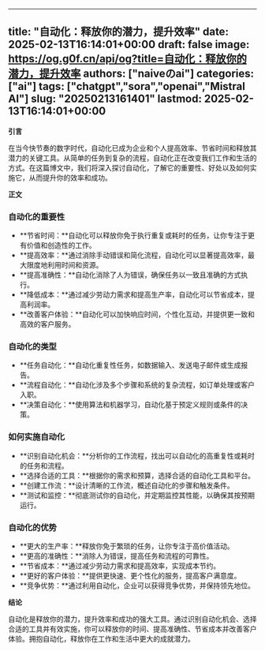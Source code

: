 
---
title: "自动化：释放你的潜力，提升效率"
date: 2025-02-13T16:14:01+00:00
draft: false
image: https://og.g0f.cn/api/og?title=自动化：释放你的潜力，提升效率
authors: ["naiveのai"]
categories: ["ai"]
tags: ["chatgpt","sora","openai","Mistral AI"]
slug: "20250213161401"
lastmod: 2025-02-13T16:14:01+00:00
---
**引言**

在当今快节奏的数字时代，自动化已成为企业和个人提高效率、节省时间和释放其潜力的关键工具。从简单的任务到复杂的流程，自动化正在改变我们工作和生活的方式。在这篇博文中，我们将深入探讨自动化，了解它的重要性、好处以及如何实施它，从而提升你的效率和成功。

**正文**

### 自动化的重要性

* **节省时间：**自动化可以释放你免于执行重复或耗时的任务，让你专注于更有价值和创造性的工作。
* **提高效率：**通过消除手动错误和简化流程，自动化可以显著提高效率，最大限度地利用时间和资源。
* **提高准确性：**自动化消除了人为错误，确保任务以一致且准确的方式执行。
* **降低成本：**通过减少劳动力需求和提高生产率，自动化可以节省成本，提高利润率。
* **改善客户体验：**自动化可以加快响应时间，个性化互动，并提供更一致和高效的客户服务。

### 自动化的类型

* **任务自动化：**自动化重复性任务，如数据输入、发送电子邮件或生成报告。
* **流程自动化：**自动化涉及多个步骤和系统的复杂流程，如订单处理或客户入职。
* **决策自动化：**使用算法和机器学习，自动化基于预定义规则或条件的决策。

### 如何实施自动化

* **识别自动化机会：**分析你的工作流程，找出可以自动化的高重复性或耗时的任务和流程。
* **选择合适的工具：**根据你的需求和预算，选择合适的自动化工具和平台。
* **创建工作流：**设计清晰的工作流，概述自动化的步骤和触发条件。
* **测试和监控：**彻底测试你的自动化，并定期监控其性能，以确保其按预期运行。

### 自动化的优势

* **更大的生产率：**释放你免于繁琐的任务，让你专注于高价值活动。
* **更高的准确性：**消除人为错误，提高任务和流程的可靠性。
* **节省成本：**通过减少劳动力需求和提高效率，实现成本节约。
* **更好的客户体验：**提供更快速、更个性化的服务，提高客户满意度。
* **竞争优势：**通过利用自动化，企业可以获得竞争优势，并保持领先地位。

**结论**

自动化是释放你的潜力，提升效率和成功的强大工具。通过识别自动化机会、选择合适的工具并有效实施，你可以释放你的时间、提高准确性、节省成本并改善客户体验。拥抱自动化，释放你在工作和生活中更大的成就潜力。